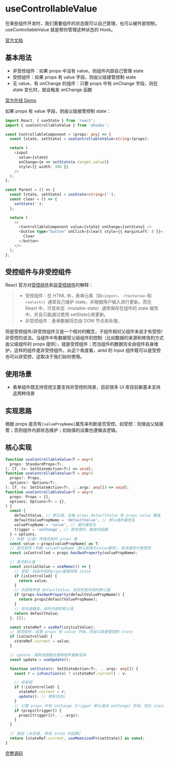 # useControllableValue

在某些组件开发时，我们需要组件的状态既可以自己管理，也可以被外部控制，useControllableValue 就是帮你管理这种状态的 Hook。

[官方文档](https://ahooks.js.org/zh-CN/hooks/https://ahooks.js.org/zh-CN/hooks/use-controllable-value)

## 基本用法

- 非受控组件：如果 props 中没有 value，则组件内部自己管理 state
- 受控组件：如果 props 有 value 字段，则由父级接管控制 state
- 无 value，有 onChange 的组件：只要 props 中有 onChange 字段，则在 state 变化时，就会触发 onChange 函数

[官方在线 Demo](https://ahooks.js.org/~demos/usecontrollablevalue-demo2/)

如果 props 有 value 字段，则由父级接管控制 state：

```ts
import React, { useState } from 'react';
import { useControllableValue } from 'ahooks';

const ControllableComponent = (props: any) => {
  const [state, setState] = useControllableValue<string>(props);

  return (
    <input
      value={state}
      onChange={e => setState(e.target.value)}
      style={{ width: 300 }}
    />
  );
};

const Parent = () => {
  const [state, setState] = useState<string>('');
  const clear = () => {
    setState('');
  };

  return (
    <>
      <ControllableComponent value={state} onChange={setState} />
      <button type="button" onClick={clear} style={{ marginLeft: 8 }}>
        Clear
      </button>
    </>
  );
};
```

## 受控组件与非受控组件

React 官方对[受控组件](https://zh-hans.reactjs.org/docs/forms.html#controlled-components)和[非受控组件](https://zh-hans.reactjs.org/docs/uncontrolled-components.html)的解释：

> - 受控组件：在 HTML 中，表单元素（如`<input>`、 `<textarea>` 和 `<select>`）通常自己维护 state，并根据用户输入进行更新。而在 React 中，可变状态（mutable state）通常保存在组件的 state 属性中，并且只能通过使用 setState()来更新。
> - 非受控组件：表单数据将交由 DOM 节点来处理。

但是受控组件/非受控组件又是一个相对的概念，子组件相对父组件来说才有受控/非受控的说法。当组件中有数据受父级组件的控制（比如数据的来源和修改的方式由父级组件的 props 提供），就是受控组件；而当组件的数据完全由组件自身维护，这样的组件是非受控组件。从这个角度看，antd 的 Input 组件既可以是受控也可以非受控，这取决于我们如何使用。

## 使用场景

- 表单组件既支持受控又要支持非受控的场景，目前很多 UI 库目前都基本支持这两种场景

## 实现思路

根据 props 是否有`[valuePropName]`属性来判断是否受控。如受控：则值由父级接管；否则组件内部状态维护；初始值的设置也遵循该逻辑。

## 核心实现

```ts
function useControllableValue<T = any>(
  props: StandardProps<T>,
): [T, (v: SetStateAction<T>) => void];
function useControllableValue<T = any>(
  props?: Props,
  options?: Options<T>,
): [T, (v: SetStateAction<T>, ...args: any[]) => void];
function useControllableValue<T = any>(
  props: Props = {},
  options: Options<T> = {},
) {
  const {
    defaultValue, // 默认值，会被 props.defaultValue 和 props.value 覆盖
    defaultValuePropName = 'defaultValue', // 默认值的属性名
    valuePropName = 'value', // 值的属性名
    trigger = 'onChange', // 修改值时，触发的函数
  } = options;
  // 外部（父级）传递进来的 props 值
  const value = props[valuePropName] as T;
  // 是否受控：判断 valuePropName（默认即表示value属性），有该属性代表受控
  const isControlled = props.hasOwnProperty(valuePropName);

  // 首次默认值
  const initialValue = useMemo(() => {
    // 受控：则由外部的props接管控制 state
    if (isControlled) {
      return value;
    }
    // 外部有传递 defaultValue，则优先取外部的默认值
    if (props.hasOwnProperty(defaultValuePropName)) {
      return props[defaultValuePropName];
    }
    // 优先级最低，组件内部的默认值
    return defaultValue;
  }, []);

  const stateRef = useRef(initialValue);
  // 受控组件：如果 props 有 value 字段，则由父级接管控制 state
  if (isControlled) {
    stateRef.current = value;
  }

  // update：调用该函数会强制组件重新渲染
  const update = useUpdate();

  function setState(v: SetStateAction<T>, ...args: any[]) {
    const r = isFunction(v) ? v(stateRef.current) : v;

    // 非受控
    if (!isControlled) {
      stateRef.current = r;
      update(); // 更新状态s
    }
    // 只要 props 中有 onChange（trigger 默认值未 onChange）字段，则在 state 变化时，就会触发 onChange 函数
    if (props[trigger]) {
      props[trigger](r, ...args);
    }
  }

  // 返回 [状态值, 修改 state 的函数]
  return [stateRef.current, useMemoizedFn(setState)] as const;
}
```

[完整源码](https://github.com/alibaba/hooks/blob/v3.7.4/packages/hooks/src/useControllableValue/index.ts)
